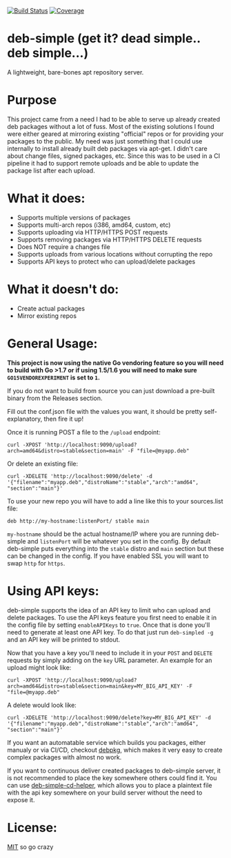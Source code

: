 [![Build Status](https://drone.esheavyindustries.com/api/badges/esell/deb-simple/status.svg)](https://drone.esheavyindustries.com/esell/deb-simple)
[![Coverage](http://esheavyindustries.com:8080/display?repo=debsimple_git)](http://esheavyindustries.com:8080/display?repo=debsimple_git)


# deb-simple (get it? dead simple.. deb simple...)

A lightweight, bare-bones apt repository server. 

# Purpose

This project came from a need I had to be able to serve up already created deb packages without a lot of fuss. Most of the existing solutions 
I found were either geared at mirroring existing "official" repos or for providing your packages to the public. My need was just something that 
I could use internally to install already built deb packages via apt-get. I didn't care about change files, signed packages, etc. Since this was 
to be used in a CI pipeline it had to support remote uploads and be able to update the package list after each upload.

# What it does:

- Supports multiple versions of packages 
- Supports multi-arch repos (i386, amd64, custom, etc)
- Supports uploading via HTTP/HTTPS POST requests
- Supports removing packages via HTTP/HTTPS DELETE requests
- Does NOT require a changes file
- Supports uploads from various locations without corrupting the repo
- Supports API keys to protect who can upload/delete packages


# What it doesn't do:
- Create actual packages
- Mirror existing repos


# General Usage:

__This project is now using the native Go vendoring feature so you will need to build with Go >1.7 or if using 1.5/1.6 you will need to make sure `GO15VENDOREXPERIMENT` is set to `1`.__

If you do not want to build from source you can just download a pre-built binary from the Releases section.

Fill out the conf.json file with the values you want, it should be pretty self-explanatory, then fire it up!

Once it is running POST a file to the `/upload` endpoint:

`curl -XPOST 'http://localhost:9090/upload?arch=amd64&distro=stable&section=main' -F "file=@myapp.deb"`

Or delete an existing file:

`curl -XDELETE 'http://localhost:9090/delete' -d '{"filename":"myapp.deb","distroName":"stable","arch":"amd64", "section":"main"}'`

To use your new repo you will have to add a line like this to your sources.list file:

`deb http://my-hostname:listenPort/ stable main`

`my-hostname` should be the actual hostname/IP where you are running deb-simple and `listenPort` will be whatever you set in the config. By default deb-simple puts everything into the `stable` distro and `main` section but these can be changed in the config. If you have enabled SSL you will want to swap `http` for `https`.


# Using API keys:

deb-simple supports the idea of an API key to limit who can upload and delete packages. To use the API keys feature you first need to enable it in the config file by setting `enableAPIKeys` to `true`. Once that is done you'll need to generate at least one API key. To do that just run `deb-simpled -g` and an API key will be printed to stdout. 

Now that you have a key you'll need to include it in your `POST` and `DELETE` requests by simply adding on the `key` URL parameter. An example for an upload might look like:

`curl -XPOST 'http://localhost:9090/upload?arch=amd64&distro=stable&section=main&key=MY_BIG_API_KEY' -F "file=@myapp.deb"`

A delete would look like:

`curl -XDELETE 'http://localhost:9090/delete?key=MY_BIG_API_KEY' -d '{"filename":"myapp.deb","distroName":"stable","arch":"amd64", "section":"main"}'`

If you want an automatable service which builds you packages, either manualy or via CI/CD, checkout [debpkg](https://github.com/xor-gate/debpkg), 
which makes it very easy to create complex packages with almost no work.  

If you want to continuous deliver created packages to deb-simple server, it is not recommended to place the key 
somewhere others could find it. You can use [deb-simple-cd-helper](https://github.com/paulkramme/deb-simple-cd-help),
which allows you to place a plaintext file with the api key somewhere on your build server without the need to expose it.

# License:

[MIT](LICENSE.txt) so go crazy

